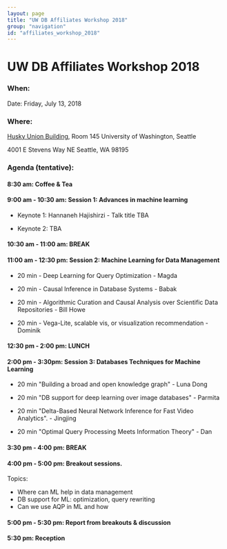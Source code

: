 ```yaml
---
layout: page
title: "UW DB Affiliates Workshop 2018"
group: "navigation"
id: "affiliates_workshop_2018"
---
```


# UW DB Affiliates Workshop 2018

### **When**:
Date:  Friday, July 13, 2018

### **Where**:
[Husky Union Building](uw.edu/maps/?hub), Room 145
University of Washington, Seattle

4001 E Stevens Way NE
Seattle, WA 98195

### **Agenda (tentative)**:


#### 8:30 am:  Coffee & Tea

#### 9:00 am - 10:30 am:  Session 1: Advances in machine learning
- Keynote 1: Hannaneh Hajishirzi  - Talk title TBA

- Keynote 2: TBA

#### 10:30 am - 11:00 am: BREAK

#### 11:00 am - 12:30 pm: Session 2: Machine Learning for Data Management
- 20 min - Deep Learning for Query Optimization - Magda

- 20 min - Causal Inference in Database Systems - Babak

- 20 min - Algorithmic Curation and Causal Analysis over Scientific Data Repositories - Bill Howe

- 20 min - Vega-Lite, scalable vis, or visualization recommendation - Dominik

#### 12:30 pm - 2:00 pm: LUNCH

#### 2:00 pm - 3:30pm: Session 3: Databases Techniques for Machine Learning
- 20 min "Building a broad and open knowledge graph" - Luna Dong

- 20 min "DB support for deep learning over image databases" - Parmita

- 20 min "Delta-Based Neural Network Inference for Fast Video Analytics". - Jingjing

- 20 min "Optimal Query Processing Meets Information Theory" - Dan

#### 3:30 pm - 4:00 pm: BREAK

#### 4:00 pm - 5:00 pm: Breakout sessions.
Topics:
* Where can ML help in data management
* DB support for ML: optimization, query rewriting
* Can we use AQP in ML and how

#### 5:00 pm - 5:30 pm: Report from breakouts & discussion

#### 5:30 pm: Reception
